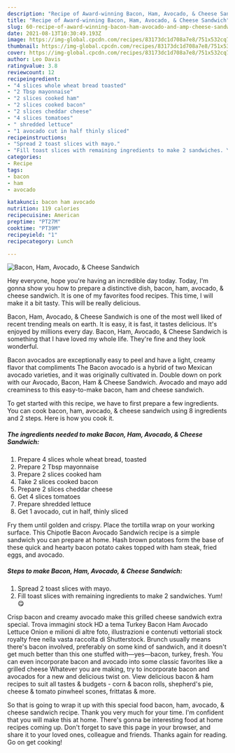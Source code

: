 ```yaml
---
description: "Recipe of Award-winning Bacon, Ham, Avocado, & Cheese Sandwich"
title: "Recipe of Award-winning Bacon, Ham, Avocado, & Cheese Sandwich"
slug: 60-recipe-of-award-winning-bacon-ham-avocado-and-amp-cheese-sandwich
date: 2021-08-13T10:30:49.193Z
image: https://img-global.cpcdn.com/recipes/83173dc1d708a7e8/751x532cq70/bacon-ham-avocado-cheese-sandwich-recipe-main-photo.jpg
thumbnail: https://img-global.cpcdn.com/recipes/83173dc1d708a7e8/751x532cq70/bacon-ham-avocado-cheese-sandwich-recipe-main-photo.jpg
cover: https://img-global.cpcdn.com/recipes/83173dc1d708a7e8/751x532cq70/bacon-ham-avocado-cheese-sandwich-recipe-main-photo.jpg
author: Leo Davis
ratingvalue: 3.8
reviewcount: 12
recipeingredient:
- "4 slices whole wheat bread toasted"
- "2 Tbsp mayonnaise"
- "2 slices cooked ham"
- "2 slices cooked bacon"
- "2 slices cheddar cheese"
- "4 slices tomatoes"
- " shredded lettuce"
- "1 avocado cut in half thinly sliced"
recipeinstructions:
- "Spread 2 toast slices with mayo."
- "Fill toast slices with remaining ingredients to make 2 sandwiches. Yum! 😋"
categories:
- Recipe
tags:
- bacon
- ham
- avocado

katakunci: bacon ham avocado 
nutrition: 119 calories
recipecuisine: American
preptime: "PT27M"
cooktime: "PT39M"
recipeyield: "1"
recipecategory: Lunch

---
```



![Bacon, Ham, Avocado, & Cheese Sandwich](https://img-global.cpcdn.com/recipes/83173dc1d708a7e8/751x532cq70/bacon-ham-avocado-cheese-sandwich-recipe-main-photo.jpg)

Hey everyone, hope you're having an incredible day today. Today, I'm gonna show you how to prepare a distinctive dish, bacon, ham, avocado, & cheese sandwich. It is one of my favorites food recipes. This time, I will make it a bit tasty. This will be really delicious.

Bacon, Ham, Avocado, & Cheese Sandwich is one of the most well liked of recent trending meals on earth. It is easy, it is fast, it tastes delicious. It's enjoyed by millions every day. Bacon, Ham, Avocado, & Cheese Sandwich is something that I have loved my whole life. They're fine and they look wonderful.

Bacon avocados are exceptionally easy to peel and have a light, creamy flavor that compliments The Bacon avocado is a hybrid of two Mexican avocado varieties, and it was originally cultivated in. Double down on pork with our Avocado, Bacon, Ham & Cheese Sandwich. Avocado and mayo add creaminess to this easy-to-make bacon, ham and cheese sandwich.


To get started with this recipe, we have to first prepare a few ingredients. You can cook bacon, ham, avocado, & cheese sandwich using 8 ingredients and 2 steps. Here is how you cook it.

<!--inarticleads1-->

##### The ingredients needed to make Bacon, Ham, Avocado, & Cheese Sandwich:

1. Prepare 4 slices whole wheat bread, toasted
1. Prepare 2 Tbsp mayonnaise
1. Prepare 2 slices cooked ham
1. Take 2 slices cooked bacon
1. Prepare 2 slices cheddar cheese
1. Get 4 slices tomatoes
1. Prepare  shredded lettuce
1. Get 1 avocado, cut in half, thinly sliced


Fry them until golden and crispy. Place the tortilla wrap on your working surface. This Chipotle Bacon Avocado Sandwich recipe is a simple sandwich you can prepare at home. Hash brown potatoes form the base of these quick and hearty bacon potato cakes topped with ham steak, fried eggs, and avocado. 

<!--inarticleads2-->

##### Steps to make Bacon, Ham, Avocado, & Cheese Sandwich:

1. Spread 2 toast slices with mayo.
1. Fill toast slices with remaining ingredients to make 2 sandwiches. Yum! 😋


Crisp bacon and creamy avocado make this grilled cheese sandwich extra special. Trova immagini stock HD a tema Turkey Bacon Ham Avocado Lettuce Onion e milioni di altre foto, illustrazioni e contenuti vettoriali stock royalty free nella vasta raccolta di Shutterstock. Brunch usually means there&#39;s bacon involved, preferably on some kind of sandwich, and it doesn&#39;t get much better than this one stuffed with—yes—bacon, turkey, fresh. You can even incorporate bacon and avocado into some classic favorites like a grilled cheese Whatever you are making, try to incorporate bacon and avocados for a new and delicious twist on. View delicious bacon & ham recipes to suit all tastes & budgets - corn & bacon rolls, shepherd&#39;s pie, cheese & tomato pinwheel scones, frittatas & more. 

So that is going to wrap it up with this special food bacon, ham, avocado, & cheese sandwich recipe. Thank you very much for your time. I'm confident that you will make this at home. There's gonna be interesting food at home recipes coming up. Don't forget to save this page in your browser, and share it to your loved ones, colleague and friends. Thanks again for reading. Go on get cooking!
